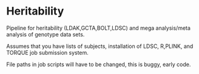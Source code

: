 # Heritability
Pipeline for heritability (LDAK,GCTA,BOLT,LDSC) and mega analysis/meta analysis of genotype data sets.

Assumes that you have lists of subjects, installation of LDSC, R,PLINK, and TORQUE job submission system.

File paths in job scripts will have to be changed, this is buggy, early code.
